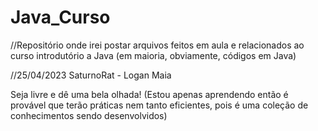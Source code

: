# Java_Curso

//Repositório onde irei postar arquivos feitos em aula e relacionados ao curso introdutório a Java (em maioria, obviamente, códigos em Java)

//25/04/2023 SaturnoRat - Logan Maia

Seja livre e dê uma bela olhada! (Estou apenas aprendendo então é provável que terão práticas nem tanto eficientes, pois é uma coleção de conhecimentos sendo desenvolvidos)
